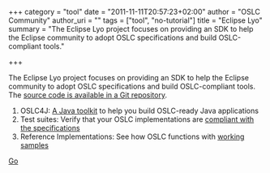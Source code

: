 +++
category = "tool"
date = "2011-11-11T20:57:23+02:00"
author = "OSLC Community"
author_uri = ""
tags = ["tool", "no-tutorial"]
title = "Eclipse Lyo"
summary = "The Eclipse Lyo project focuses on providing an SDK to help the Eclipse community to adopt OSLC specifications and build OSLC-compliant tools."

+++

The Eclipse Lyo project focuses on providing an SDK to help the Eclipse community to adopt OSLC specifications and build OSLC-compliant tools. The [source code is available in a Git repository](http://git.eclipse.org/c/?q=lyo).

1. OSLC4J: [A Java toolkit](http://wiki.eclipse.org/Lyo/LyoOSLC4J) to help you build OSLC-ready Java applications
2. Test suites: Verify that your OSLC implementations are [compliant with the specifications](http://wiki.eclipse.org/Lyo/LyoTestSuite)
3. Reference Implementations: See how OSLC functions with [working samples](http://wiki.eclipse.org/Lyo/BuildRIO)

[Go](http://eclipse.org/lyo/)

